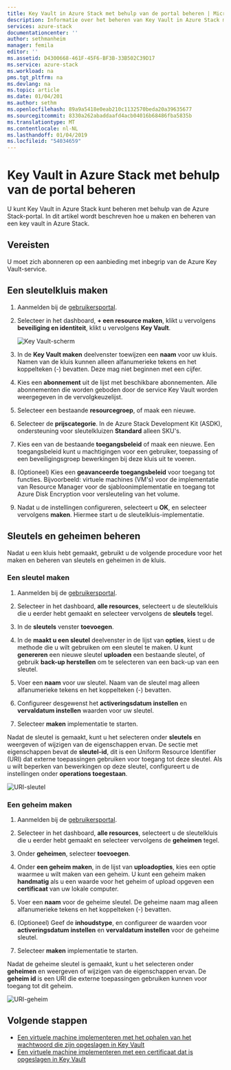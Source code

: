 ```yaml
---
title: Key Vault in Azure Stack met behulp van de portal beheren | Microsoft Docs
description: Informatie over het beheren van Key Vault in Azure Stack met behulp van de portal
services: azure-stack
documentationcenter: ''
author: sethmanheim
manager: femila
editor: ''
ms.assetid: D4300668-461F-45F6-BF3B-33B502C39D17
ms.service: azure-stack
ms.workload: na
pms.tgt_pltfrm: na
ms.devlang: na
ms.topic: article
ms.date: 01/04/201
ms.author: sethm
ms.openlocfilehash: 89a9a5418e0eab210c1132570beda20a39635677
ms.sourcegitcommit: 8330a262abaddaafd4acb04016b68486fba5835b
ms.translationtype: MT
ms.contentlocale: nl-NL
ms.lasthandoff: 01/04/2019
ms.locfileid: "54034659"
---
```

# <a name="manage-key-vault-in-azure-stack-by-using-the-portal"></a>Key Vault in Azure Stack met behulp van de portal beheren

U kunt Key Vault in Azure Stack kunt beheren met behulp van de Azure Stack-portal. In dit artikel wordt beschreven hoe u maken en beheren van een key vault in Azure Stack.

## <a name="prerequisites"></a>Vereisten

U moet zich abonneren op een aanbieding met inbegrip van de Azure Key Vault-service.

## <a name="create-a-key-vault"></a>Een sleutelkluis maken

1. Aanmelden bij de [gebruikersportal](https://portal.local.azurestack.external).

2. Selecteer in het dashboard, **+ een resource maken**, klikt u vervolgens **beveiliging en identiteit**, klikt u vervolgens **Key Vault**.

    ![Key Vault-scherm](media/azure-stack-kv-manage-portal/image1.png)

3. In de **Key Vault maken** deelvenster toewijzen een **naam** voor uw kluis. Namen van de kluis kunnen alleen alfanumerieke tekens en het koppelteken (-) bevatten. Deze mag niet beginnen met een cijfer.

4. Kies een **abonnement** uit de lijst met beschikbare abonnementen. Alle abonnementen die worden geboden door de service Key Vault worden weergegeven in de vervolgkeuzelijst.

5. Selecteer een bestaande **resourcegroep**, of maak een nieuwe.

6. Selecteer de **prijscategorie**. In de Azure Stack Development Kit (ASDK), ondersteuning voor sleutelkluizen **Standard** alleen SKU's.

7. Kies een van de bestaande **toegangsbeleid** of maak een nieuwe. Een toegangsbeleid kunt u machtigingen voor een gebruiker, toepassing of een beveiligingsgroep bewerkingen bij deze kluis uit te voeren.

8. (Optioneel) Kies een **geavanceerde toegangsbeleid** voor toegang tot functies. Bijvoorbeeld: virtuele machines (VM's) voor de implementatie van Resource Manager voor de sjabloonimplementatie en toegang tot Azure Disk Encryption voor versleuteling van het volume.

9. Nadat u de instellingen configureren, selecteert u **OK**, en selecteer vervolgens **maken**. Hiermee start u de sleutelkluis-implementatie.

## <a name="manage-keys-and-secrets"></a>Sleutels en geheimen beheren

Nadat u een kluis hebt gemaakt, gebruikt u de volgende procedure voor het maken en beheren van sleutels en geheimen in de kluis.

### <a name="create-a-key"></a>Een sleutel maken

1. Aanmelden bij de [gebruikersportal](https://portal.local.azurestack.external).

2. Selecteer in het dashboard, **alle resources**, selecteert u de sleutelkluis die u eerder hebt gemaakt en selecteer vervolgens de **sleutels** tegel.

3. In de **sleutels** venster **toevoegen**.

4. In de **maakt u een sleutel** deelvenster in de lijst van **opties**, kiest u de methode die u wilt gebruiken om een sleutel te maken. U kunt **genereren** een nieuwe sleutel **uploaden** een bestaande sleutel, of gebruik **back-up herstellen** om te selecteren van een back-up van een sleutel.

5. Voer een **naam** voor uw sleutel. Naam van de sleutel mag alleen alfanumerieke tekens en het koppelteken (-) bevatten.

6. Configureer desgewenst het **activeringsdatum instellen** en **vervaldatum instellen** waarden voor uw sleutel.

7. Selecteer **maken** implementatie te starten.

Nadat de sleutel is gemaakt, kunt u het selecteren onder **sleutels** en weergeven of wijzigen van de eigenschappen ervan. De sectie met eigenschappen bevat de **sleutel-id**, dit is een Uniform Resource Identifier (URI) dat externe toepassingen gebruiken voor toegang tot deze sleutel. Als u wilt beperken van bewerkingen op deze sleutel, configureert u de instellingen onder **operations toegestaan**.

![URI-sleutel](media/azure-stack-kv-manage-portal/image4.png)

### <a name="create-a-secret"></a>Een geheim maken

1. Aanmelden bij de [gebruikersportal](https://portal.local.azurestack.external).

2. Selecteer in het dashboard, **alle resources**, selecteert u de sleutelkluis die u eerder hebt gemaakt en selecteer vervolgens de **geheimen** tegel.

3. Onder **geheimen**, selecteer **toevoegen**.

4. Onder **een geheim maken**, in de lijst van **uploadopties**, kies een optie waarmee u wilt maken van een geheim. U kunt een geheim maken **handmatig** als u een waarde voor het geheim of upload opgeven een **certificaat** van uw lokale computer.

5. Voer een **naam** voor de geheime sleutel. De geheime naam mag alleen alfanumerieke tekens en het koppelteken (-) bevatten.

6. (Optioneel) Geef de **inhoudstype**, en configureer de waarden voor **activeringsdatum instellen** en **vervaldatum instellen** voor de geheime sleutel.

7. Selecteer **maken** implementatie te starten.

Nadat de geheime sleutel is gemaakt, kunt u het selecteren onder **geheimen** en weergeven of wijzigen van de eigenschappen ervan. De **geheim id** is een URI die externe toepassingen gebruiken kunnen voor toegang tot dit geheim.

![URI-geheim](media/azure-stack-kv-manage-portal/image5.png)

## <a name="next-steps"></a>Volgende stappen

* [Een virtuele machine implementeren met het ophalen van het wachtwoord die zijn opgeslagen in Key Vault](azure-stack-kv-deploy-vm-with-secret.md)
* [Een virtuele machine implementeren met een certificaat dat is opgeslagen in Key Vault](azure-stack-kv-push-secret-into-vm.md)
